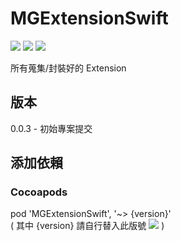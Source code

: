 # MGExtensionSwift
![](https://img.shields.io/cocoapods/v/MGExtensionSwift.svg?style=flat) 
![](https://img.shields.io/badge/platform-ios-lightgrey.svg) 
![](https://img.shields.io/badge/language-swift-orange.svg)  

所有蒐集/封裝好的 Extension  

## 版本  
0.0.3 - 初始專案提交  

## 添加依賴  

### Cocoapods
pod 'MGExtensionSwift', '~> {version}'  
( 其中 {version} 請自行替入此版號 ![](https://img.shields.io/cocoapods/v/MGExtensionSwift.svg?style=flat) )  
